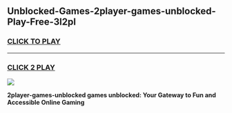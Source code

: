 
## Unblocked-Games-2player-games-unblocked-Play-Free-3l2pl
<h3>
<a href="https://premium76.site?title=2player-games-unblocked&ref=17A">CLICK TO PLAY</a></h3>
<hr>

<h3>
<a href="https://premium76.site?title=2player-games-unblocked&ref=17A">CLICK 2 PLAY</a>
  
</h3>

<a href="https://premium76.site?title=2player-games-unblocked&ref=17A"><img src="https://clearcache.store/games.png"></a>


**2player-games-unblocked games unblocked: Your Gateway to Fun and Accessible Online Gaming**
